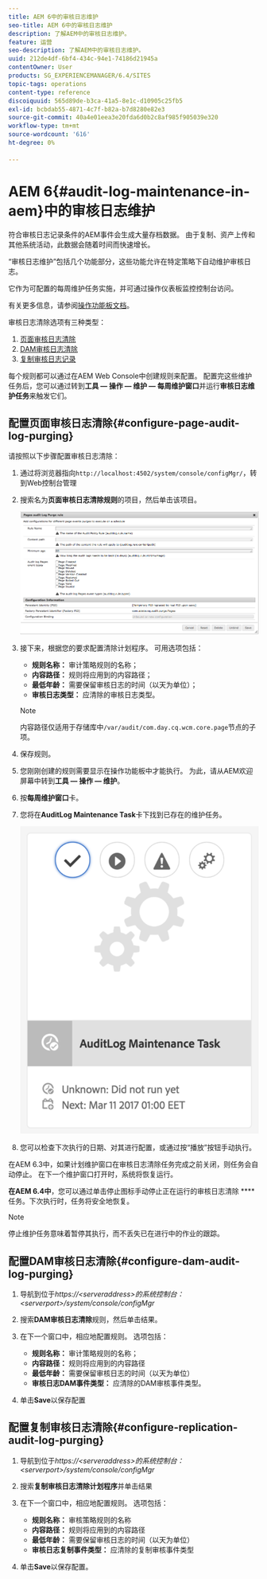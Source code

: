 ```yaml
---
title: AEM 6中的审核日志维护
seo-title: AEM 6中的审核日志维护
description: 了解AEM中的审核日志维护。
feature: 运营
seo-description: 了解AEM中的审核日志维护。
uuid: 212de4df-6bf4-434c-94e1-74186d21945a
contentOwner: User
products: SG_EXPERIENCEMANAGER/6.4/SITES
topic-tags: operations
content-type: reference
discoiquuid: 565d89de-b3ca-41a5-8e1c-d10905c25fb5
exl-id: bcbdab55-4871-4c7f-b82a-b7d8280e82e3
source-git-commit: 40a4e01eea3e20fda6d0b2c8af985f905039e320
workflow-type: tm+mt
source-wordcount: '616'
ht-degree: 0%

---
```


# AEM 6{#audit-log-maintenance-in-aem}中的审核日志维护

符合审核日志记录条件的AEM事件会生成大量存档数据。 由于复制、资产上传和其他系统活动，此数据会随着时间而快速增长。

“审核日志维护”包括几个功能部分，这些功能允许在特定策略下自动维护审核日志。

它作为可配置的每周维护任务实施，并可通过操作仪表板监控控制台访问。

有关更多信息，请参阅[操作功能板文档](/help/sites-administering/operations-dashboard.md)。

审核日志清除选项有三种类型：

1. [页面审核日志清除](/help/sites-administering/operations-audit-log.md#configure-page-audit-log-purging)
1. [DAM审核日志清除](/help/sites-administering/operations-audit-log.md#configure-dam-audit-log-purging)
1. [复制审核日志记录](/help/sites-administering/operations-audit-log.md#configure-replication-audit-log-purging)

每个规则都可以通过在AEM Web Console中创建规则来配置。 配置完这些维护任务后，您可以通过转到&#x200B;**工具 — 操作 — 维护 — 每周维护窗口**&#x200B;并运行&#x200B;**审核日志维护任务**&#x200B;来触发它们。

## 配置页面审核日志清除{#configure-page-audit-log-purging}

请按照以下步骤配置审核日志清除：

1. 通过将浏览器指向`http://localhost:4502/system/console/configMgr/`，转到Web控制台管理

1. 搜索名为&#x200B;**页面审核日志清除规则**&#x200B;的项目，然后单击该项目。

   ![chlimage_1-365](assets/chlimage_1-365.png)

1. 接下来，根据您的要求配置清除计划程序。 可用选项包括：

   * **规则名称：** 审计策略规则的名称；
   * **内容路径：** 规则将应用到的内容路径；
   * **最低年龄：** 需要保留审核日志的时间（以天为单位）；
   * **审核日志类型：** 应清除的审核日志类型。

   >[!NOTE]
   >
   >内容路径仅适用于存储库中`/var/audit/com.day.cq.wcm.core.page`节点的子项。

1. 保存规则。
1. 您刚刚创建的规则需要显示在操作功能板中才能执行。 为此，请从AEM欢迎屏幕中转到&#x200B;**工具 — 操作 — 维护**。

1. 按&#x200B;**每周维护窗口**&#x200B;卡。

1. 您将在&#x200B;**AuditLog Maintenance Task**&#x200B;卡下找到已存在的维护任务。

   ![chlimage_1-366](assets/chlimage_1-366.png)

1. 您可以检查下次执行的日期、对其进行配置，或通过按“播放”按钮手动执行。

在AEM 6.3中，如果计划维护窗口在审核日志清除任务完成之前关闭，则任务会自动停止。 在下一个维护窗口打开时，系统将恢复运行。

**在AEM 6.4中**，您可以通过单击停止图标手动停止正在运行的审核日志清除 **** 任务。下次执行时，任务将安全地恢复。

>[!NOTE]
>
>停止维护任务意味着暂停其执行，而不丢失已在进行中的作业的跟踪。

## 配置DAM审核日志清除{#configure-dam-audit-log-purging}

1. 导航到位于&#x200B;*https://&lt;serveraddress>的系统控制台：&lt;serverport>/system/console/configMgr*
1. 搜索&#x200B;**DAM审核日志清除**&#x200B;规则，然后单击结果。
1. 在下一个窗口中，相应地配置规则。 选项包括：

   * **规则名称：** 审计策略规则的名称；
   * **内容路径：** 规则将应用到的内容路径
   * **最低年龄：** 需要保留审核日志的时间（以天为单位）
   * **审核日志DAM事件类型：** 应清除的DAM审核事件类型。

1. 单击&#x200B;**Save**&#x200B;以保存配置

## 配置复制审核日志清除{#configure-replication-audit-log-purging}

1. 导航到位于&#x200B;*https://&lt;serveraddress>的系统控制台：&lt;serverport>/system/console/configMgr*
1. 搜索&#x200B;**复制审核日志清除计划程序**&#x200B;并单击结果
1. 在下一个窗口中，相应地配置规则。 选项包括：

   * **规则名称：** 审核策略规则的名称
   * **内容路径：** 规则将应用到的内容路径
   * **最低年龄：** 需要保留审核日志的时间（以天为单位）
   * **审核日志复制事件类型：** 应清除的复制审核事件类型

1. 单击&#x200B;**Save**&#x200B;以保存配置。
